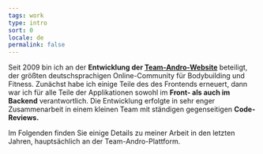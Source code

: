 ```yaml
---
tags: work
type: intro
sort: 0
locale: de
permalink: false
---
```

Seit 2009 bin ich an der **Entwicklung der [Team-Andro-Website](https://www.team-andro.com)** beteiligt, der größten deutschsprachigen Online-Community für Bodybuilding und Fitness. Zunächst habe ich einige Teile des des Frontends erneuert, dann war ich für alle Teile der Applikationen sowohl im **Front- als auch im Backend** verantwortlich. Die Entwicklung erfolgte in sehr enger Zusammenarbeit in einem kleinen Team mit ständigen gegenseitigen **Code-Reviews.**

Im Folgenden finden Sie einige Details zu meiner Arbeit in den letzten Jahren, hauptsächlich an der Team-Andro-Plattform.